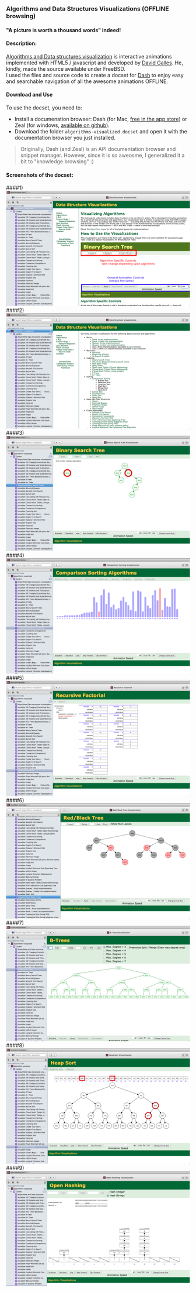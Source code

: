 ### Algorithms and Data Structures Visualizations (OFFLINE browsing)
#### "A picture is worth a thousand words" indeed!

#### Description:
[Algorithms and Data structures visualization](http://www.cs.usfca.edu/~galles/visualization/about.html) is interactive animations implemented with HTML5 / javascript and developed by [David Galles](http://www.cs.usfca.edu/~galles/visualization/contact.html).
He, kindly, made the source available under FreeBSD.<br/>
I used the files and source code to create a docset for [Dash](http://kapeli.com/dash) to enjoy easy and searchable navigation of all the awesome animations OFFLINE.

#### Download and Use
To use the docset, you need to:
  - Install a documenation browser: Dash (for Mac, [free in the app store](https://itunes.apple.com/us/app/dash/id458034879?ls=1&mt=12)) or Zeal (for windows, [available on github](https://github.com/jkozera/zeal)).<br>
  - Download the folder `algorithms-visualized.docset` and open it with the documentation browser you just installed.


> Originally, Dash (and Zeal) is an API documentation browser and snippet manager. However, since it is so aweosme, I generalized it a bit to "knowledge browsing" :)


#### Screenshots of the docset:

####1)
![ ](/screenshots/howto.png)
####2)
![ ](/screenshots/algorithms.png)
####3)
![ ](/screenshots/binarytree.png)
####4)
![ ](/screenshots/selectionsort.png)
####5)
![ ](/screenshots/factorial.png)
####6)
![ ](/screenshots/redblack.png)
####7)
![ ](/screenshots/btrees.png)
####8)
![ ](/screenshots/heapsort.png)
####9)
![ ](/screenshots/hash.png)
